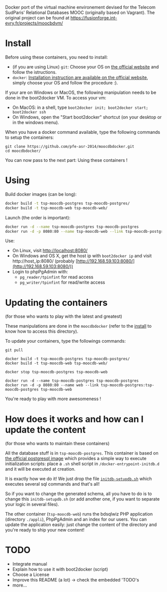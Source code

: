 Docker port of the virtual machine environement devised for the Telecom SudParis' Relational Databases MOOC (originally based on Vagrant).
The original project can be found at https://fusionforge.int-evry.fr/projects/moocbdvm/

Install
=======

Before using these containers, you need to install:
* (if you are using Linux) ```git```: Choose your OS on [the official website](http://git-scm.com/downloads) and follow the istructions.
* ```docker```: [Installation instruction are available on the official website](https://docs.docker.com/installation/), simply choose your OS and follow the procedure :).

If your are on Windows or MacOS, the following manipulation needs to be done in the boot2docker VM. To access your vm:

* On MacOS: in a shell, type ```boot2docker init; boot2docker start; boot2docker ssh```
* On Windows, open the "Start boot2docker" shortcut (on your desktop or in the windows menu).

When you have a docker command available, type the following commands to setup the containers:

```
git clone https://github.com/pfe-asr-2014/moocdbdocker.git
cd moocdbdocker/
```

You can now pass to the next part: Using these containers !

Using
=====

Build docker images (can be long):
```sh
docker build -t tsp-moocdb-postgres tsp-moocdb-postgres/
docker build -t tsp-moocdb-web tsp-moocdb-web/
```

Launch (the order is important):
```sh
docker run -d --name tsp-moocdb-postgres tsp-moocdb-postgres
docker run -d -p 8080:80 --name tsp-moocdb-web --link tsp-moocdb-postgres:tsp-moocdb-postgres tsp-moocdb-web
```

Use:
* On Linux, visit [http://localhost:8080/](http://localhost:8080/)
* On Windows and OS X, get the host ip with ```boot2docker ip``` and visit http://host_ip:8080/ (probably [http://192.168.59.103:8080/](http://192.168.59.103:8080/))
* Login to phpPgAdmin with:
  *  ```pg_reader/tpinfint``` for read access
  *  ```pg_writer/tpinfint``` for read/write access

Updating the containers
=======================
(for those who wants to play with the latest and greatest)

These manipulations are done in the ```moocdbdocker``` (refer to the [install](#install) to know how to access this directory).

To update your containers, type the followings commands:

```
git pull

docker build -t tsp-moocdb-postgres tsp-moocdb-postgres/
docker build -t tsp-moocdb-web tsp-moocdb-web/

docker stop tsp-moocdb-postgres tsp-moocdb-web

docker run -d --name tsp-moocdb-postgres tsp-moocdb-postgres
docker run -d -p 8080:80 --name web --link tsp-moocdb-postgres:tsp-moocdb-postgres tsp-moocdb-web
```

You're ready to play with more awesomeness !

How does it works and how can I update the content
==================================================
(for those who wants to maintain these containers)

All the database stuff is in ```tsp-moocdb-postgres```. This container is based on
[the official postgresql image](https://registry.hub.docker.com/_/postgres/) which provides a simple way to
execute initialization scripts: place a ```.sh``` shell script in ```/docker-entrypoint-initdb.d```
and it will be executed at creation.

It is exactly how we do it! We just drop the file 
[```initdb-setupdb.sh```](https://github.com/pfe-asr-2014/moocdbdocker/blob/master/tsp-moocdb-postgres/initdb-setupdb.sh)
which executes several sql commands and that's all!

So if you want to change the generated schema, all you have to do is to change this  ```initdb-setupdb.sh``` (or add another one, if you want to
separate your logic in several files).

The other container (```tsp-moocdb-web```) runs the bdsqlwiz PHP application (directory ```./appli```), PhpPgAdmin and an index for our users.
You can update the application easily: just change the content of the directory and you're ready to ship your new content!

TODO
====

* Integrate manual
* Explain how to use it with boot2docker (script)
* Choose a License
* Improve this README (a lot) -> check the embedded 'TODO's
* more…
